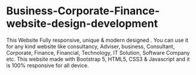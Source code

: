 # Business-Corporate-Finance-website-design-development
This Website Fully responsive, unique &amp; modern designed . You can use it for any kind website like consultancy, Adviser, business, Consultant, Corporate, Finance, Financial, Technology, IT Solution, Software Company etc. This website made with Bootstrap 5, HTML5, CSS3 &amp;  Javascript and it is 100% responsive for all device.
